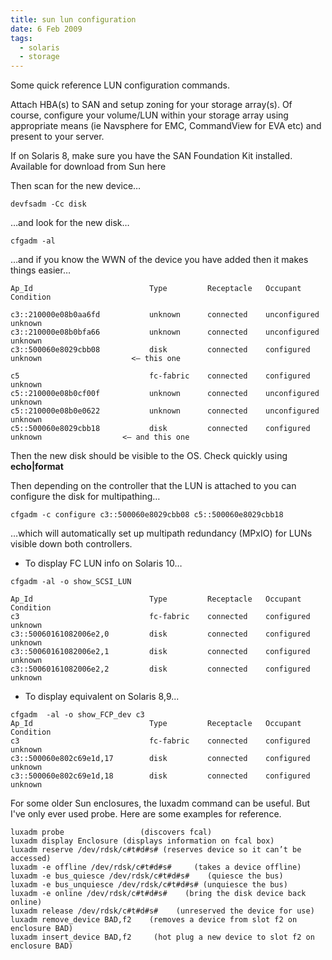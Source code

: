 ```yaml
---
title: sun lun configuration
date: 6 Feb 2009
tags:
  - solaris
  - storage
---
```

Some quick reference LUN configuration commands.


Attach HBA(s) to SAN and setup zoning for your storage array(s). Of course, configure your volume/LUN within your storage array using appropriate means (ie Navsphere for EMC, CommandView for EVA etc) and present to your server.

If on Solaris 8, make sure you have the SAN Foundation Kit installed. Available for download from Sun here 

Then scan for the new device…

```
devfsadm -Cc disk
```

…and look for the new disk…

```
cfgadm -al 
```

…and if you know the WWN of the device you have added then it makes things easier…

```
Ap_Id                          Type         Receptacle   Occupant     Condition

c3::210000e08b0aa6fd           unknown      connected    unconfigured unknown
c3::210000e08b0bfa66           unknown      connected    unconfigured unknown
c3::500060e8029cbb08           disk         connected    configured   unknown                    <– this one

c5                             fc-fabric    connected    configured   unknown
c5::210000e08b0cf00f           unknown      connected    unconfigured unknown
c5::210000e08b0e0622           unknown      connected    unconfigured unknown
c5::500060e8029cbb18           disk         connected    configured   unknown                  <– and this one
```

Then the new disk should be visible to the OS. Check quickly using **echo|format**

Then depending on the controller that the LUN is attached to you can configure the disk for multipathing…

```
cfgadm -c configure c3::500060e8029cbb08 c5::500060e8029cbb18
```


…which will automatically set up multipath redundancy (MPxIO) for LUNs visible down both controllers.
 

* To display FC LUN info on Solaris 10…

```
cfgadm -al -o show_SCSI_LUN

Ap_Id                          Type         Receptacle   Occupant     Condition
c3                             fc-fabric    connected    configured   unknown
c3::50060161082006e2,0         disk         connected    configured   unknown
c3::50060161082006e2,1         disk         connected    configured   unknown
c3::50060161082006e2,2         disk         connected    configured   unknown
```

* To display equivalent on Solaris 8,9...

```
cfgadm  -al -o show_FCP_dev c3
Ap_Id                          Type         Receptacle   Occupant     Condition
c3                             fc-fabric    connected    configured   unknown
c3::500060e802c69e1d,17        disk         connected    configured   unknown
c3::500060e802c69e1d,18        disk         connected    configured   unknown
```

For some older Sun enclosures, the luxadm command can be useful. 
But I've only ever used probe. Here are some examples for 
reference.

```
luxadm probe                 (discovers fcal)
luxadm display Enclosure (displays information on fcal box)
luxadm reserve /dev/rdsk/c#t#d#s# (reserves device so it can’t be accessed)
luxadm -e offline /dev/rdsk/c#t#d#s#     (takes a device offline)
luxadm -e bus_quiesce /dev/rdsk/c#t#d#s#    (quiesce the bus)
luxadm -e bus_unquiesce /dev/rdsk/c#t#d#s# (unquiesce the bus)
luxadm -e online /dev/rdsk/c#t#d#s#    (bring the disk device back online)
luxadm release /dev/rdsk/c#t#d#s#    (unreserved the device for use)
luxadm remove_device BAD,f2    (removes a device from slot f2 on enclosure BAD)
luxadm insert_device BAD,f2     (hot plug a new device to slot f2 on enclosure BAD)
```

